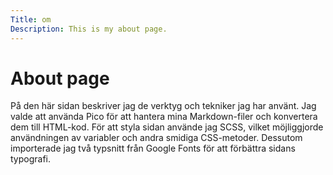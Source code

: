 ```yaml
---
Title: om
Description: This is my about page.
---
```


About page
==========================

På den här sidan beskriver jag de verktyg och tekniker jag har använt.
Jag valde att använda Pico för att hantera mina Markdown-filer och konvertera dem till HTML-kod.
För att styla sidan använde jag SCSS, vilket möjliggjorde användningen av variabler och andra smidiga CSS-metoder.
Dessutom importerade jag två typsnitt från Google Fonts för att förbättra sidans typografi.
